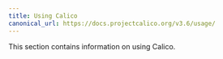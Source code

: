 ```yaml
---
title: Using Calico
canonical_url: https://docs.projectcalico.org/v3.6/usage/
---
```


This section contains information on using Calico.
